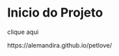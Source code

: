 <!DOCTYPE html>
<html lang="pt">
<head>
    <meta charset="UTF-8">
    <meta http-equiv="X-UA-Compatible" content="IE=edge">
    <meta name="viewport" content="width=device-width, initial-scale=1.0">    
</head>
<body>
    <h1>Inicio do Projeto</h1> 
    clique aqui
    <p> https://alemandira.github.io/petlove/</p>
    
</body>
</html>
